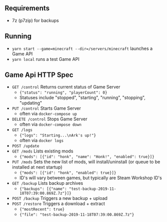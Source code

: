 ## Requirements

- 7z (p7zip) for backups

## Running

- `yarn start --game=minecraft --dir=/servers/minecraft` launches a Game API
- `yarn local` runs a test Game API

## Game Api HTTP Spec

* `GET /control`
Returns current status of Game Server
    * `{"status": "running", "playerCount": 0}`
    * Statuses include "stopped", "starting", "running", "stopping", "updating"
* `PUT /control`
Starts Game Server
    * often via `docker-compose up`
* `DELETE /control`
Stops Game Server
    * often via `docker-compose down`
* `GET /logs`
    * `{"logs": "Starting...\nArk's up!"}`
    * often via `docker logs`
* `POST /update`
* `GET /mods`
Lists existing mods
    * `{"mods": [{"id": "honk", "name": "Honk!", "enabled": true}]}`
* `PUT /mods`
Sets the new list of mods, will install/uninstall (or queue to be installed at next startup)
    * `{"mods": [{"id": "honk", "enabled": true}]}`
    * ID's will vary between games, but typically are Steam Workshop ID's
* `GET /backup`
Lists backup archives
    * `{"backups": [{"name": "test-backup-2019-11-18T07:39:00.869Z.7z"}]}`
* `POST /backup`
Triggers a new backup + upload
* `POST /restore`
Triggers a download + extract
    * `{"mostRecent": true}`
    * `{"file": "test-backup-2019-11-18T07:39:00.869Z.7z"}`
